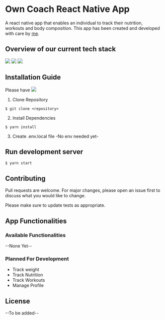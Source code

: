 # Own Coach React Native App

A react native app that enables an individual to track their nutrition, workouts and body composition. This app has been created and developed with care by [me](https://www.linkedin.com/in/bram-janssen-aa0859210/).

## Overview of our current tech stack

![](https://img.shields.io/badge/Expo-45.0.0-success?style=flat&logo=expo)
![](https://img.shields.io/badge/Typescript-4.7.4-orange?style=flat&logo=typescript)
![](https://img.shields.io/badge/React-17.0.2-success?style=flat&logo=react)

## Installation Guide

Please have
![](https://img.shields.io/badge/Node-16.14.0-success?style=plastic&logo=nodedotjs)

1. Clone Repository

```shell
$ git clone <repository>
```

2. Install Dependencies

```shell
$ yarn install
```

3. Create .env.local file
   -No env needed yet-

## Run development server

```shell
$ yarn start
```

## Contributing

Pull requests are welcome. For major changes, please open an issue first to discuss what you would like to change.

Please make sure to update tests as appropriate.

## App Functionalities

### Available Functionalities

--None Yet--

### Planned For Development

- Track weight
- Track Nutrition
- Track Workouts
- Manage Profile

## License

--To be added--
